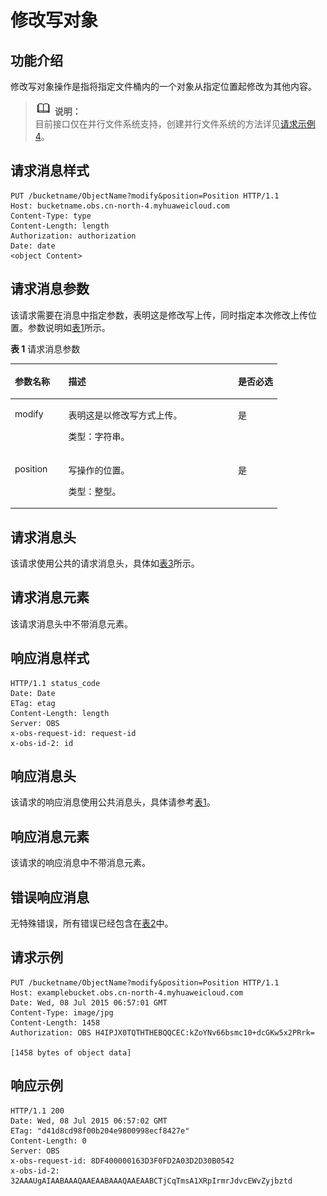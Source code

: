 # 修改写对象<a name="obs_04_0092"></a>

## 功能介绍<a name="section5584184924715"></a>

修改写对象操作是指将指定文件桶内的一个对象从指定位置起修改为其他内容。

>![](public_sys-resources/icon-note.gif) **说明：**   
>目前接口仅在并行文件系统支持，创建并行文件系统的方法详见[请求示例4](创建桶.md#section4293341135610)。  

## 请求消息样式<a name="section117547365453"></a>

```
PUT /bucketname/ObjectName?modify&position=Position HTTP/1.1
Host: bucketname.obs.cn-north-4.myhuaweicloud.com 
Content-Type: type
Content-Length: length
Authorization: authorization
Date: date
<object Content>
```

## 请求消息参数<a name="section7884173212178"></a>

该请求需要在消息中指定参数，表明这是修改写上传，同时指定本次修改上传位置。参数说明如[表1](#table925513139324)所示。

**表 1**  请求消息参数

<a name="table925513139324"></a>
<table><thead align="left"><tr id="row19257131316329"><th class="cellrowborder" valign="top" width="20%" id="mcps1.2.4.1.1"><p id="p1225711133328"><a name="p1225711133328"></a><a name="p1225711133328"></a><strong id="b12607408348"><a name="b12607408348"></a><a name="b12607408348"></a>参数名称</strong></p>
</th>
<th class="cellrowborder" valign="top" width="63.61%" id="mcps1.2.4.1.2"><p id="p42576139327"><a name="p42576139327"></a><a name="p42576139327"></a><strong id="b581505383412"><a name="b581505383412"></a><a name="b581505383412"></a>描述</strong></p>
</th>
<th class="cellrowborder" valign="top" width="16.39%" id="mcps1.2.4.1.3"><p id="p02571613203212"><a name="p02571613203212"></a><a name="p02571613203212"></a><strong id="b48003494414"><a name="b48003494414"></a><a name="b48003494414"></a>是否必选</strong></p>
</th>
</tr>
</thead>
<tbody><tr id="row142578134329"><td class="cellrowborder" valign="top" width="20%" headers="mcps1.2.4.1.1 "><p id="p152571913133211"><a name="p152571913133211"></a><a name="p152571913133211"></a>modify</p>
</td>
<td class="cellrowborder" valign="top" width="63.61%" headers="mcps1.2.4.1.2 "><p id="p1257131311321"><a name="p1257131311321"></a><a name="p1257131311321"></a>表明这是以修改写方式上传。</p>
<p id="p13637133619365"><a name="p13637133619365"></a><a name="p13637133619365"></a>类型：字符串。</p>
</td>
<td class="cellrowborder" valign="top" width="16.39%" headers="mcps1.2.4.1.3 "><p id="p725751343214"><a name="p725751343214"></a><a name="p725751343214"></a>是</p>
</td>
</tr>
<tr id="row10257191363215"><td class="cellrowborder" valign="top" width="20%" headers="mcps1.2.4.1.1 "><p id="p112574136328"><a name="p112574136328"></a><a name="p112574136328"></a>position</p>
</td>
<td class="cellrowborder" valign="top" width="63.61%" headers="mcps1.2.4.1.2 "><p id="p8257141319329"><a name="p8257141319329"></a><a name="p8257141319329"></a>写操作的位置。</p>
<p id="p985361893716"><a name="p985361893716"></a><a name="p985361893716"></a>类型：整型。</p>
</td>
<td class="cellrowborder" valign="top" width="16.39%" headers="mcps1.2.4.1.3 "><p id="p112571113123211"><a name="p112571113123211"></a><a name="p112571113123211"></a>是</p>
</td>
</tr>
</tbody>
</table>

## 请求消息头<a name="section31243759"></a>

该请求使用公共的请求消息头，具体如[表3](构造请求.md#table25197309)所示。

## 请求消息元素<a name="section12758381"></a>

该请求消息头中不带消息元素。

## 响应消息样式<a name="section179891558194514"></a>

```
HTTP/1.1 status_code
Date: Date
ETag: etag
Content-Length: length
Server: OBS
x-obs-request-id: request-id
x-obs-id-2: id
```

## 响应消息头<a name="section8271421124512"></a>

该请求的响应消息使用公共消息头，具体请参考[表1](返回结果.md#d0e686)。

## 响应消息元素<a name="section16332845"></a>

该请求的响应消息中不带消息元素。

## 错误响应消息<a name="section12777878"></a>

无特殊错误，所有错误已经包含在[表2](错误码.md#d0e843)中。

## 请求示例<a name="section11686111817239"></a>

```
PUT /bucketname/ObjectName?modify&position=Position HTTP/1.1
Host: examplebucket.obs.cn-north-4.myhuaweicloud.com
Date: Wed, 08 Jul 2015 06:57:01 GMT
Content-Type: image/jpg
Content-Length: 1458
Authorization: OBS H4IPJX0TQTHTHEBQQCEC:kZoYNv66bsmc10+dcGKw5x2PRrk=

[1458 bytes of object data]
```

## 响应示例<a name="section6687115054912"></a>

```
HTTP/1.1 200
Date: Wed, 08 Jul 2015 06:57:02 GMT
ETag: "d41d8cd98f00b204e9800998ecf8427e"
Content-Length: 0
Server: OBS
x-obs-request-id: 8DF400000163D3F0FD2A03D2D30B0542
x-obs-id-2: 32AAAUgAIAABAAAQAAEAABAAAQAAEAABCTjCqTmsA1XRpIrmrJdvcEWvZyjbztd
```


